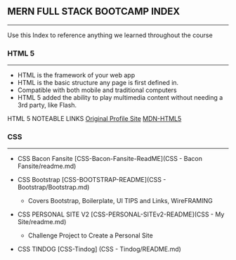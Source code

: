 ## MERN FULL STACK BOOTCAMP INDEX
---

Use this Index to reference anything we learned throughout the course


### HTML 5
---

- HTML is the framework of your web app
- HTML is the basic structure any page is first defined in.
- Compatible with both mobile and traditional computers
- HTML 5 added the ability to play multimedia content without needing a 3rd party, like Flash. 



HTML 5 NOTEABLE LINKS
[Original Profile Site](https://mcooper7649.github.io/profile/)
[MDN-HTML5](https://developer.mozilla.org/en-US/docs/Web/Guide/HTML/HTML5)


### CSS
---

- CSS Bacon Fansite [CSS-Bacon-Fansite-ReadME](CSS - Bacon Fansite/readme.md)

- CSS Bootstrap [CSS-BOOTSTRAP-README](CSS - Bootstrap/Bootstrap.md)
    - Covers Bootstrap, Boilerplate, UI TIPS and Links, WireFRAMING

- CSS PERSONAL SITE V2 [CSS-PERSONAL-SITEv2-README](CSS - My Site/readme.md)
    - Challenge Project to Create a Personal Site

- CSS TINDOG [CSS-Tindog] (CSS - Tindog/README.md)